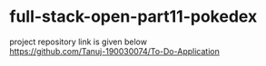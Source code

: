 # full-stack-open-part11-pokedex

project repository link is given below  
https://github.com/Tanuj-190030074/To-Do-Application
